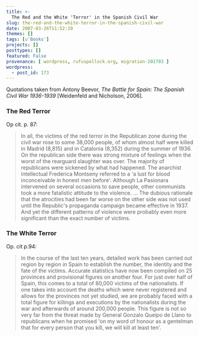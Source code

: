 ```yaml
---
title: >-
  The Red and the White 'Terror' in the Spanish Civil War
slug: the-red-and-the-white-terror-in-the-spanish-civil-war
date: 2007-03-26T11:52:19
themes: []
tags: [u'Books']
projects: []
posttypes: []
featured: False
provenance: [ wordpress, rufuspollock.org, migration-201703 ]
wordpress:
  - post_id: 173
---
```


Quotations taken from Antony Beevor, *The Battle for Spain: The Spanish Civil War 1936-1939* [Weidenfeld and Nicholson, 2006].

### The Red Terror

Op cit. p. 87:

> In all, the victims of the red terror in the Republican zone during the civil war rose to some 38,000 people, of whom almost half were killed in Madrid (8,815) and in Catalonia (8,352) during the summer of 1936. On the republican side there was strong mixture of feelings when the worst of the rearguard slaughter was over. The majority of republicans were sickened by what had happened. The anarchist intellectual Frederica Montseny referred to a 'a lust for blood inconceivable in honest men before'. Although La Pasionara intervened on several occasions to save people, other communists took a more fatalistic attitude to the violence. ... The dubious rationale that the atrocities had been far worse on the other side was not used until the Republic's propaganda campaign became effective in 1937. And yet the different patterns of violence were probably even more significant than the exact number of victims.

### The White Terror

Op. cit p.94:

> In the course of the last ten years, detailed work has been carried out region by region in Spain to establish the number, the identity and the fate of the victims. Accurate statistics have now been compiled on 25 provinces and provisional figures on another four. For just over half of Spain, this comes to a total of 80,000 victims of the nationalists. If one takes into account the deaths which were never registered and allows for the provinces not yet studied, we are probably faced with a total figure for killings and executions by the nationalists during the war and afterwards of around 200,000 people. This figure is not so very far from the threat made by General Gonzalo Queipo de Llano to republicans when he promised 'on my word of honour as a gentelman that for every person that you kill, we will kill at least ten'.

